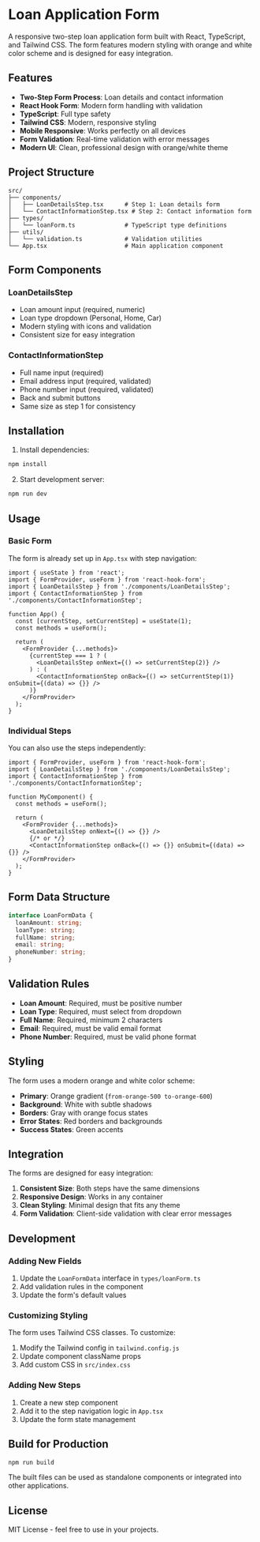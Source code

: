 # Loan Application Form

A responsive two-step loan application form built with React, TypeScript, and Tailwind CSS. The form features modern styling with orange and white color scheme and is designed for easy integration.

## Features

- **Two-Step Form Process**: Loan details and contact information
- **React Hook Form**: Modern form handling with validation
- **TypeScript**: Full type safety
- **Tailwind CSS**: Modern, responsive styling
- **Mobile Responsive**: Works perfectly on all devices
- **Form Validation**: Real-time validation with error messages
- **Modern UI**: Clean, professional design with orange/white theme

## Project Structure

```
src/
├── components/
│   ├── LoanDetailsStep.tsx      # Step 1: Loan details form
│   └── ContactInformationStep.tsx # Step 2: Contact information form
├── types/
│   └── loanForm.ts              # TypeScript type definitions
├── utils/
│   └── validation.ts            # Validation utilities
└── App.tsx                      # Main application component
```

## Form Components

### LoanDetailsStep
- Loan amount input (required, numeric)
- Loan type dropdown (Personal, Home, Car)
- Modern styling with icons and validation
- Consistent size for easy integration

### ContactInformationStep
- Full name input (required)
- Email address input (required, validated)
- Phone number input (required, validated)
- Back and submit buttons
- Same size as step 1 for consistency

## Installation

1. Install dependencies:
```bash
npm install
```

2. Start development server:
```bash
npm run dev
```

## Usage

### Basic Form
The form is already set up in `App.tsx` with step navigation:

```tsx
import { useState } from 'react';
import { FormProvider, useForm } from 'react-hook-form';
import { LoanDetailsStep } from './components/LoanDetailsStep';
import { ContactInformationStep } from './components/ContactInformationStep';

function App() {
  const [currentStep, setCurrentStep] = useState(1);
  const methods = useForm();
  
  return (
    <FormProvider {...methods}>
      {currentStep === 1 ? (
        <LoanDetailsStep onNext={() => setCurrentStep(2)} />
      ) : (
        <ContactInformationStep onBack={() => setCurrentStep(1)} onSubmit={(data) => {}} />
      )}
    </FormProvider>
  );
}
```

### Individual Steps
You can also use the steps independently:

```tsx
import { FormProvider, useForm } from 'react-hook-form';
import { LoanDetailsStep } from './components/LoanDetailsStep';
import { ContactInformationStep } from './components/ContactInformationStep';

function MyComponent() {
  const methods = useForm();
  
  return (
    <FormProvider {...methods}>
      <LoanDetailsStep onNext={() => {}} />
      {/* or */}
      <ContactInformationStep onBack={() => {}} onSubmit={(data) => {}} />
    </FormProvider>
  );
}
```

## Form Data Structure

```typescript
interface LoanFormData {
  loanAmount: string;
  loanType: string;
  fullName: string;
  email: string;
  phoneNumber: string;
}
```

## Validation Rules

- **Loan Amount**: Required, must be positive number
- **Loan Type**: Required, must select from dropdown
- **Full Name**: Required, minimum 2 characters
- **Email**: Required, must be valid email format
- **Phone Number**: Required, must be valid phone format

## Styling

The form uses a modern orange and white color scheme:

- **Primary**: Orange gradient (`from-orange-500 to-orange-600`)
- **Background**: White with subtle shadows
- **Borders**: Gray with orange focus states
- **Error States**: Red borders and backgrounds
- **Success States**: Green accents

## Integration

The forms are designed for easy integration:

1. **Consistent Size**: Both steps have the same dimensions
2. **Responsive Design**: Works in any container
3. **Clean Styling**: Minimal design that fits any theme
4. **Form Validation**: Client-side validation with clear error messages

## Development

### Adding New Fields

1. Update the `LoanFormData` interface in `types/loanForm.ts`
2. Add validation rules in the component
3. Update the form's default values

### Customizing Styling

The form uses Tailwind CSS classes. To customize:

1. Modify the Tailwind config in `tailwind.config.js`
2. Update component className props
3. Add custom CSS in `src/index.css`

### Adding New Steps

1. Create a new step component
2. Add it to the step navigation logic in `App.tsx`
3. Update the form state management

## Build for Production

```bash
npm run build
```

The built files can be used as standalone components or integrated into other applications.

## License

MIT License - feel free to use in your projects.

